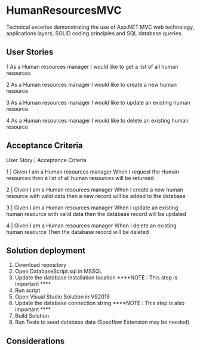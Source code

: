 # HumanResourcesMVC

Technical excerise demonstrating the use of Asp.NET MVC web technology, applications layers, SOLID coding principles and SQL database queries.

## User Stories

1	As a Human resources manager I would like to get a list of all human resources

2	As a Human resources manager I would like to create a new human resource 

3	As a Human resources manager I would like to update an existing human resource

4	As a Human resources manager I would like to delete an existing human resource

## Acceptance Criteria

User Story | Acceptance Criteria

1	| Given I am a Human resources manager When I request the Human resources then a list of all human resources will be returned 

2	| Given I am a Human resources manager When I create a new human resource with valid data then a new record will be added to the database

3	| Given I am a Human resources manager When I update an existing human resource with valid data then the database record will be updated

4	| Given I am a Human resources manager When I delete an existing human resource Then the database record will be deleted


## Solution deployment
1. Download repository
2. Open DatabaseScript.sql in MSSQL
3. Update the database installation location ****NOTE : This step is important ****
4. Run script
5. Open Visual Studio Solution in VS2019
6. Update the database connection string ****NOTE : This step is also important ****
7. Build Solution
8. Run Tests to seed database data (Specflow Extension may be needed)

## Considerations
 
